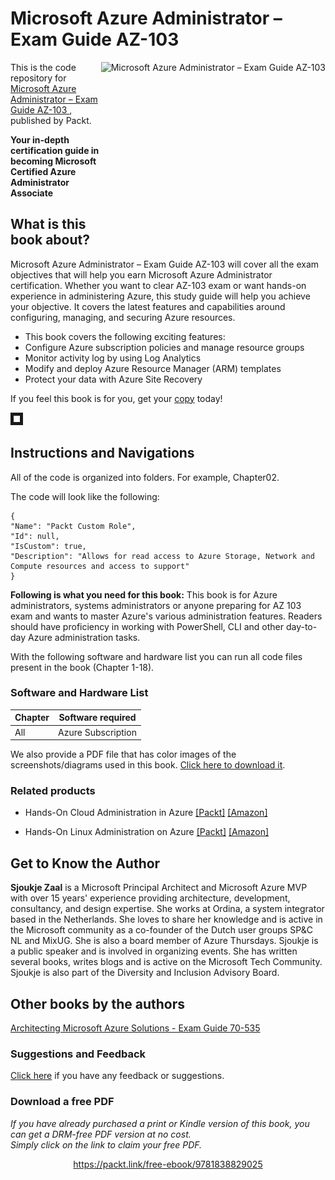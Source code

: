 


# Microsoft Azure Administrator – Exam Guide AZ-103 

<a href="https://www.packtpub.com/in/networking-and-servers/microsoft-azure-administrator-exam-guide-az-103?utm_source=github&utm_medium=repository&utm_campaign=9781838829025"><img src="https://www.packtpub.com/media/catalog/product/cache/e4d64343b1bc593f1c5348fe05efa4a6/b/1/b14606.png" alt="Microsoft Azure Administrator – Exam Guide AZ-103 " height="256px" align="right"></a>

This is the code repository for [Microsoft Azure Administrator – Exam Guide AZ-103 ](https://www.packtpub.com/in/networking-and-servers/microsoft-azure-administrator-exam-guide-az-103?utm_source=github&utm_medium=repository&utm_campaign=9781838829025), published by Packt.

**Your in-depth certification guide in becoming Microsoft Certified Azure Administrator Associate**

## What is this book about?
Microsoft Azure Administrator – Exam Guide AZ-103 will cover all the exam objectives that will help you earn Microsoft Azure Administrator certification. Whether you want to clear AZ-103 exam or want hands-on experience in administering Azure, this study guide will help you achieve your objective. It covers the latest features and capabilities around configuring, managing, and securing Azure resources.

* This book covers the following exciting features:
* Configure Azure subscription policies and manage resource groups 
* Monitor activity log by using Log Analytics 
* Modify and deploy Azure Resource Manager (ARM) templates 
* Protect your data with Azure Site Recovery 
 

If you feel this book is for you, get your [copy](https://www.amazon.com/dp/1838829024) today!

<a href="https://www.packtpub.com/?utm_source=github&utm_medium=banner&utm_campaign=GitHubBanner"><img src="https://raw.githubusercontent.com/PacktPublishing/GitHub/master/GitHub.png" 
alt="https://www.packtpub.com/" border="5" /></a>

## Instructions and Navigations
All of the code is organized into folders. For example, Chapter02.

The code will look like the following:
```
{
"Name": "Packt Custom Role",
"Id": null,
"IsCustom": true,
"Description": "Allows for read access to Azure Storage, Network and
Compute resources and access to support"
}
```

**Following is what you need for this book:**
This book is for Azure administrators, systems administrators or anyone preparing for AZ 103 exam and wants to master Azure's various administration features. Readers should have proficiency in working with PowerShell, CLI and other day-to-day Azure administration tasks.

With the following software and hardware list you can run all code files present in the book (Chapter 1-18).
### Software and Hardware List
| Chapter | Software required | 
| -------- | ------------------------------------ | 
| All | Azure Subscription |

We also provide a PDF file that has color images of the screenshots/diagrams used in this book. [Click here to download it](https://static.packt-cdn.com/downloads/9781838829025_ColorImages.pdf).

### Related products
* Hands-On Cloud Administration in Azure  [[Packt]](https://www.packtpub.com/in/virtualization-and-cloud/hands-cloud-administration-azure?utm_source=github&utm_medium=repository&utm_campaign=9781789134964) [[Amazon]](https://www.amazon.com/dp/178913496X)

* Hands-On Linux Administration on Azure  [[Packt]](https://www.packtpub.com/in/virtualization-and-cloud/hands-linux-administration-azure?utm_source=github&utm_medium=repository&utm_campaign=) [[Amazon]](https://www.amazon.com/dp/1789130964)


## Get to Know the Author
**Sjoukje Zaal**
 is a Microsoft Principal Architect and Microsoft Azure MVP with over 15 years' experience providing architecture, development, consultancy, and design expertise. She works at Ordina, a system integrator based in the Netherlands.
She loves to share her knowledge and is active in the Microsoft community as a co-founder of the Dutch user groups SP&C NL and MixUG. She is also a board member of Azure Thursdays. Sjoukje is a public speaker and is involved in organizing events. She has written several books, writes blogs and is active on the Microsoft Tech Community. Sjoukje is also part of the Diversity and Inclusion Advisory Board.


## Other books by the authors
[Architecting Microsoft Azure Solutions - Exam Guide 70-535](https://www.packtpub.com/virtualization-and-cloud/architecting-microsoft-azure-solutions-exam-guide-70-535?utm_source=github&utm_medium=repository&utm_campaign=9781788991735)

### Suggestions and Feedback
[Click here](https://docs.google.com/forms/d/e/1FAIpQLSdy7dATC6QmEL81FIUuymZ0Wy9vH1jHkvpY57OiMeKGqib_Ow/viewform) if you have any feedback or suggestions.


### Download a free PDF

 <i>If you have already purchased a print or Kindle version of this book, you can get a DRM-free PDF version at no cost.<br>Simply click on the link to claim your free PDF.</i>
<p align="center"> <a href="https://packt.link/free-ebook/9781838829025">https://packt.link/free-ebook/9781838829025 </a> </p>